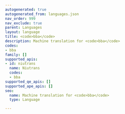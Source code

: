 ```yaml
---
autogenerated: true
autogenerated_from: languages.json
nav_order: 999
nav_exclude: true
parent: Languages
layout: language
title: <code>bba</code>
description: Machine translation for <code>bba</code>
codes:
- bba
family: []
supported_apis:
- id: niutrans
  name: Niutrans
  codes:
  - bba
supported_qe_apis: []
supported_ape_apis: []
seo:
  name: Machine translation for <code>bba</code>
  type: Language

---
```


